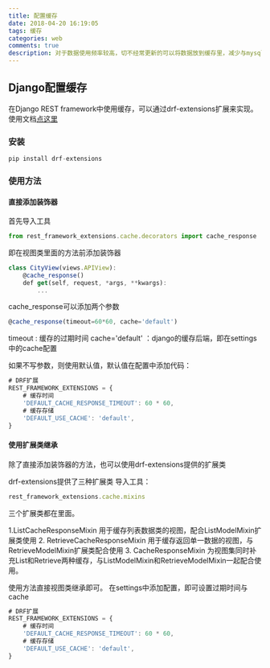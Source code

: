 ```yaml
---
title: 配置缓存
date: 2018-04-20 16:19:05
tags: 缓存
categories: web
comments: true
description: 对于数据使用频率较高，切不经常更新的可以将数据放到缓存里，减少与mysql数据库的交互次数，Django、Flask配置缓存
---
```


## Django配置缓存

在Django REST framework中使用缓存，可以通过drf-extensions扩展来实现。使用文档[点这里](http://chibisov.github.io/drf-extensions/docs/#caching)

### 安装

``` javascript
pip install drf-extensions
```

### 使用方法

#### 直接添加装饰器

首先导入工具

``` javascript
from rest_framework_extensions.cache.decorators import cache_response
```
即在视图类里面的方法前添加装饰器

``` javascript
class CityView(views.APIView):
    @cache_response()
    def get(self, request, *args, **kwargs):
        ...
```
cache_response可以添加两个参数

``` javascript
@cache_response(timeout=60*60, cache='default')
```
timeout : 缓存的过期时间
cache='default' ：django的缓存后端，即在settings中的cache配置

如果不写参数，则使用默认值，默认值在配置中添加代码：

``` javascript
# DRF扩展
REST_FRAMEWORK_EXTENSIONS = {
    # 缓存时间
    'DEFAULT_CACHE_RESPONSE_TIMEOUT': 60 * 60,
    # 缓存存储
    'DEFAULT_USE_CACHE': 'default',
}
```

#### 使用扩展类继承

除了直接添加装饰器的方法，也可以使用drf-extensions提供的扩展类

drf-extensions提供了三种扩展类
导入工具：

``` javascript
rest_framework_extensions.cache.mixins
```
三个扩展类都在里面。

 1.ListCacheResponseMixin
 用于缓存列表数据类的视图，配合ListModelMixin扩展类使用
 2. RetrieveCacheResponseMixin
用于缓存返回单一数据的视图，与RetrieveModelMixin扩展类配合使用
 3. CacheResponseMixin
 为视图集同时补充List和Retrieve两种缓存，与ListModelMixin和RetrieveModelMixin一起配合使用。

使用方法直接视图类继承即可。
在settings中添加配置，即可设置过期时间与cache

``` javascript
# DRF扩展
REST_FRAMEWORK_EXTENSIONS = {
    # 缓存时间
    'DEFAULT_CACHE_RESPONSE_TIMEOUT': 60 * 60,
    # 缓存存储
    'DEFAULT_USE_CACHE': 'default',
}
```
